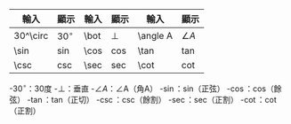 
| 輸入       | 顯示         | 輸入   | 顯示     | 輸入       | 顯示         |
| -------- | ---------- | ---- | ------ | -------- | ---------- |
| 30^\circ | $30^\circ$ | \bot | $\bot$ | \angle A | $\angle A$ |
| \sin     | $\sin$     | \cos | $\cos$ | \tan     | $\tan$     |
| \csc     | $\csc$     | \sec | $\sec$ | \cot     | $\cot$     |
-$30^\circ$：30度
-$\bot$：垂直
-$\angle A$：∠A（角A）
-$\sin$：sin（正弦）
-$\cos$：cos（餘弦）
-$\tan$：tan（正切）
-$\csc$：csc（餘割）
-$\sec$：sec（正割）
-$\cot$：cot（正割）
